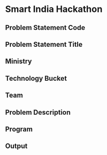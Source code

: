 # Smart India Hackathon
## Problem Statement Code

## Problem Statement Title

## Ministry

## Technology Bucket

## Team

## Problem Description

## Program

## Output
